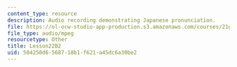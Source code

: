 ```yaml
---
content_type: resource
description: Audio recording demonstrating Japanese pronunciation.
file: https://ol-ocw-studio-app-production.s3.amazonaws.com/courses/21g-504-japanese-iv-spring-2009/504250d6568718b1f621a45dc6a30be2_Lesson22B2.mp3
file_type: audio/mpeg
resourcetype: Other
title: Lesson22B2
uid: 504250d6-5687-18b1-f621-a45dc6a30be2
---
```

